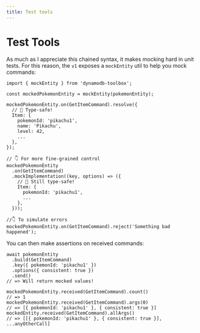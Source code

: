 ```yaml
---
title: Test tools
---
```


# Test Tools

As much as I appreciate this chained syntax, it makes mocking hard in unit tests. For this reason, the `v1` exposes a `mockEntity` util to help you mock commands:

```tsx
import { mockEntity } from 'dynamodb-toolbox';

const mockedPokemonEntity = mockEntity(pokemonEntity);

mockedPokemonEntity.on(GetItemCommand).resolve({
  // 🙌 Type-safe!
  Item: {
    pokemonId: 'pikachu1',
    name: 'Pikachu',
    level: 42,
    ...
  },
});

// 👇 For more fine-grained control
mockedPokemonEntity
  .on(GetItemCommand)
  .mockImplementation((key, options) => ({
    // 🙌 Still type-safe!
    Item: {
      pokemonId: 'pikachu1',
      ...
    },
  }));

//👇 To simulate errors
mockedPokemonEntity.on(GetItemCommand).reject('Something bad happened');
```

You can then make assertions on received commands:

```tsx
await pokemonEntity
  .build(GetItemCommand)
  .key({ pokemonId: 'pikachu1' })
  .options({ consistent: true })
  .send()
// => Will return mocked values!

mockedPokemonEntity.received(GetItemCommand).count()
// => 1
mockedPokemonEntity.received(GetItemCommand).args(0)
// => [{ pokemonId: 'pikachu1' }, { consistent: true }]
mockedEntity.received(GetItemCommand).allArgs()
// => [[{ pokemonId: 'pikachu1' }, { consistent: true }], ...anyOtherCall]
```
